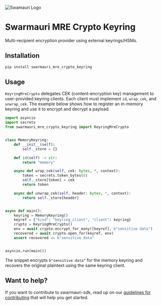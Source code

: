 ![Swamauri Logo](https://res.cloudinary.com/dbjmpekvl/image/upload/v1730099724/Swarmauri-logo-lockup-2048x757_hww01w.png)

# Swarmauri MRE Crypto Keyring

Multi-recipient encryption provider using external keyrings/HSMs.

## Installation

```bash
pip install swarmauri_mre_crypto_keyring
```

## Usage

`KeyringMreCrypto` delegates CEK (content-encryption key) management to
user-provided keyring clients. Each client must implement `id`,
`wrap_cek`, and `unwrap_cek`. The example below shows how to register an
in-memory keyring and use it to encrypt and decrypt a payload.

```python
import asyncio
import secrets
from swarmauri_mre_crypto_keyring import KeyringMreCrypto


class MemoryKeyring:
    def __init__(self):
        self._store = {}

    def id(self) -> str:
        return "memory"

    async def wrap_cek(self, cek: bytes, *, context):
        token = secrets.token_bytes(8)
        self._store[token] = cek
        return token

    async def unwrap_cek(self, header: bytes, *, context):
        return self._store[header]


async def main():
    keyring = MemoryKeyring()
    keyref = {"kind": "keyring_client", "client": keyring}
    crypto = KeyringMreCrypto()
    env = await crypto.encrypt_for_many([keyref], b"sensitive data")
    recovered = await crypto.open_for(keyref, env)
    assert recovered == b"sensitive data"


asyncio.run(main())
```

The snippet encrypts `b"sensitive data"` for the memory keyring and
recovers the original plaintext using the same keyring client.

## Want to help?

If you want to contribute to swarmauri-sdk, read up on our [guidelines for contributing](https://github.com/swarmauri/swarmauri-sdk/blob/master/contributing.md) that will help you get started.
